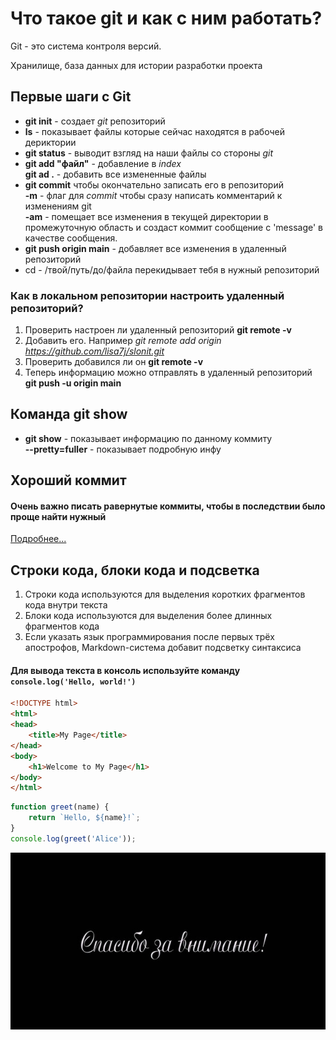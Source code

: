 # Что такое git и как с ним работать?

Git - это система контроля версий.

Хранилище,  база данных для истории разработки проекта

## Первые шаги с Git

- **git init**  - создает *git* репозиторий  
- **ls** - показывает файлы которые сейчас находятся в рабочей дериктории  
- **git status** - выводит взгляд на наши файлы со стороны *git*  
- **git add "файл"** - добавление в *index*  
        **git ad .** - добавить все измененные файлы
- **git commit**  чтобы окончательно записать его в репозиторий  
        **-m** - флаг для *commit* чтобы сразу написать комментарий к изменениям git  
        **-am** - помещает все изменения в текущей директории в промежуточную область и создаст коммит сообщение с 'message' в качестве сообщения.
- **git push origin main** - добавляет все изменения в удаленный репозиторий  
- cd - /твой/путь/до/файла перекидывает тебя в нужный репозиторий 

### Как в локальном репозитории настроить удаленный репозиторий?  
1. Проверить настроен ли удаленный репозиторий **git remote -v**  
2. Добавить его. Например *git remote add origin <https://github.com/lisa7j/slonit.git>*  
3. Проверить добавился ли он **git remote -v**  
4. Теперь информацию можно отправлять в удаленный репозиторий **git push -u origin main**

## Команда **git show**  
- **git show**  - показывает информацию по данному коммиту  
        **--pretty=fuller** - показывает подробную инфу  

## Хороший коммит  
#### Очень важно писать равернутые коммиты, чтобы в последствии было проще найти нужный  
[Подробнее...](https://www.youtube.com/watch?v=WlIzoLK46is&list=PLDyvV36pndZFHXjXuwA_NywNrVQO0aQqb&index=7&ab_channel=JavaScript.ru)  

## Строки кода, блоки кода и подсветка  
1. Строки кода используются для выделения коротких фрагментов кода внутри текста  
2. Блоки кода используются для выделения более длинных фрагментов кода  
3. Если указать язык программирования после первых трёх апострофов, Markdown-система добавит подсветку синтаксиса  

#### Для вывода текста в консоль используйте команду `console.log('Hello, world!')`  

```html
<!DOCTYPE html>
<html>
<head>
    <title>My Page</title>
</head>
<body>
    <h1>Welcome to My Page</h1>
</body>
</html>
```  

```javascript
function greet(name) {
    return `Hello, ${name}!`;
}
console.log(greet('Alice'));
```  

![Thank you](./img/slonit_img.jpg) 
